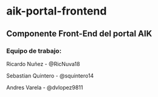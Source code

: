 # aik-portal-frontend
## Componente Front-End del portal AIK

### Equipo de trabajo:

Ricardo Nuñez - @RicNuva18

Sebastian Quintero - @squintero14

Andres Varela - @dvlopez9811
